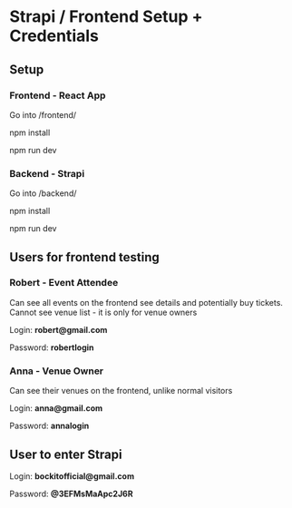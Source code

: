 
<h1> Strapi / Frontend Setup + Credentials</h1>
<h2>Setup</h2>
<h3>Frontend - React App</h3>
<p>Go into /frontend/</p>
<p>npm install</p>
<p>npm run dev</p>

<h3>Backend - Strapi</h3>
<p>Go into /backend/</p>
<p>npm install</p>
<p>npm run dev</p>


<h2>Users for frontend testing</h2>
<h3>Robert - Event Attendee</h3>
<p>Can see all events on the frontend see details and potentially buy tickets. Cannot see venue list - it is only for venue owners</p>
<p>Login: <b>robert@gmail.com</b></p>
<p>Password: <b>robertlogin</b></p>
<h3>Anna - Venue Owner</h3>
<p>Can see their venues on the frontend, unlike normal visitors</p>
<p>Login: <b>anna@gmail.com</b></p>
<p>Password: <b>annalogin</b></p>

<h2>User to enter Strapi</h2>
<p>Login: <b>bockitofficial@gmail.com</b></p>
<p>Password: <b>@3EFMsMaApc2J6R</b></p>
